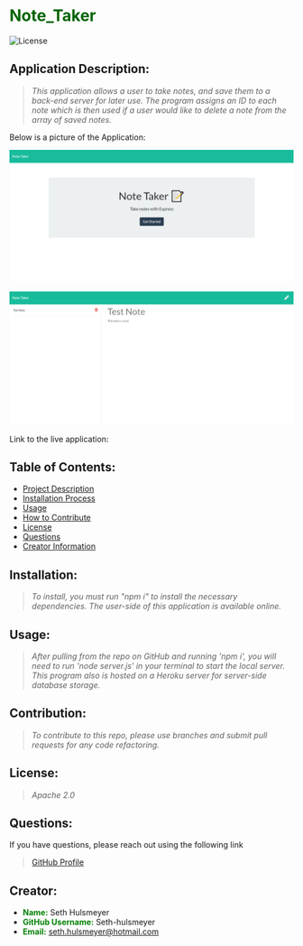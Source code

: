 # <span style="color:darkgreen"> **Note_Taker**</span>

  ![License](https://img.shields.io/badge/license-Apache%202.0-darkgreen.svg)

  ## Application Description:
  > *This application allows a user to take notes, and save them to a back-end server for later use. The program assigns an ID to each note which is then used if a user would like to delete a note from the array of saved notes.*

  Below is a picture of the Application:
  
  ![Main page](/public/assets/main_page.PNG)

  ![Notes page](/public/assets/note_page.PNG)

  Link to the live application: 

  ## Table of Contents:

  * [Project Description](#description)
  * [Installation Process](#installation)
  * [Usage](#usage)
  * [How to Contribute](#contribution)
  * [License](#license)
  * [Questions](#questions)
  * [Creator Information](#creator)

  ## Installation:
  > *To install, you must run "npm i" to install the necessary dependencies. The user-side of this application is available online.*

  ## Usage:
  > *After pulling from the repo on GitHub and running 'npm i', you will need to run 'node server.js' in your terminal to start the local server. This program also is hosted on a Heroku server for server-side database storage.*

  ## Contribution:
  > *To contribute to this repo, please use branches and submit pull requests for any code refactoring.*

  ## License:
  > *Apache 2.0*

  ## Questions:
  If you have questions, please reach out using the following link
  >[GitHub Profile](http://github.com/Seth-hulsmeyer)


  ## Creator:
  * <span style="color:green">**Name:**</span> Seth Hulsmeyer
  * <span style="color:green">**GitHub Username:**</span> Seth-hulsmeyer
  * <span style="color:green">**Email:**</span> seth.hulsmeyer@hotmail.com

